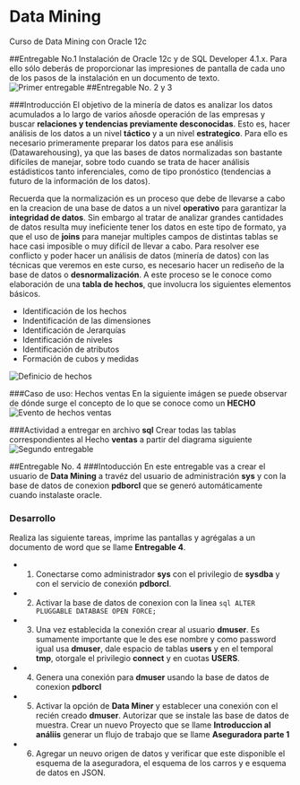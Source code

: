 # Data Mining
Curso de Data Mining con Oracle 12c

##Entregable No.1
Instalación de Oracle 12c y de SQL Developer 4.1.x. Para ello sólo deberás de proporcionar las impresiones de pantalla de cada uno de los pasos de la instalación en un documento  de texto.
![Primer entregable](http://shotcretemexico.com/cursos/base-datos/entregable1.png)
##Entregable No. 2 y 3

###Introducción
El objetivo de la minería de datos es analizar los datos acumulados a lo largo de varios añosde operación de las empresas y buscar **relaciones y tendencias previamente desconocidas**. Esto es, hacer análisis de los datos a un nivel **táctico** y a un nivel **estrategico**.
Para ello es necesario primeramente preparar los datos para ese análisis (Datawarehousing), ya que las bases de datos normalizadas son bastante difíciles de manejar, sobre todo cuando se trata de hacer análisis estádisticos tanto inferenciales, como de tipo pronóstico (tendencias a futuro de la información de los datos).

Recuerda que la normalización es un proceso que debe de llevarse a cabo en la creacion de una base  de datos a un nivel **operativo** para garantizar la **integridad de datos**. Sin embargo al tratar de  analizar grandes cantidades de datos resulta muy ineficiente tener los datos en este tipo de formato, ya que el uso de **joins** para manejar multiples campos de distintas tablas se hace casi imposible o muy difícil de llevar a cabo.
Para resolver ese conflicto y poder hacer un análisis de datos (minería de datos) con las técnicas que veremos en este curso,  es necesario hacer un rediseño de la base de datos o **desnormalización**. A este proceso se le conoce como elaboración de una **tabla de hechos**, que involucra los siguientes elementos básicos.
* Identificación de los hechos
* Indentificación de las dimensiones
* Identificación de Jerarquías
* Identificación de niveles
* Identificación de atributos
* Formación de cubos y medidas



![Definicio de hechos](http://shotcretemexico.com/cursos/base-datos/definicion_hechos.png)


###Caso de uso: Hechos ventas
En la siguiente imágen se puede observar de dónde surge el concepto de lo que se conoce como un **HECHO**
![Evento de hechos  ventas](http://shotcretemexico.com/cursos/base-datos/tabla_hechos_ventas.png)

###Actividad a entregar en archivo **sql**
Crear todas las tablas correspondientes al Hecho **ventas** a partir del diagrama siguiente
![Segundo entregable](http://shotcretemexico.com/cursos/base-datos/entregable2.png)

##Entregable No. 4
###Intoducción
En este entregable vas a crear el usuario de  **Data Mining** a travéz del usuario de administración  **sys** y con la base de datos de conexion **pdborcl** que se generó automáticamente cuando instalaste oracle.
### Desarrollo
Realiza las siguiente tareas, imprime las pantallas y agrégalas a un documento de word que se llame **Entregable 4**.

* 1. Conectarse como administrador **sys** con el privilegio de **sysdba** y con el servicio de conexión **pdborcl**.
* 2. Activar la base de datos de conexion con la linea ```sql ALTER PLUGGABLE DATABASE OPEN FORCE;```
* 3. Una vez establecida la conexión crear al usuario **dmuser**. Es sumamente importante que le des ese nombre y como password igual usa **dmuser**, dale espacio de tablas **users** y en el temporal **tmp**,  otorgale el privilegio **connect**  y en cuotas **USERS**.
* 4. Genera una conexión para **dmuser** usando la base de datos de conexion **pdborcl**
* 5. Activar la opción de **Data Miner** y establecer una conexión con el recién creado **dmuser**. Autorizar que se instale las base de datos de muestra. Crear un nuevo Proyecto que se llame **Introduccion al análiis** generar un flujo de trabajo que se llame **Aseguradora parte 1**
* 6. Agregar un neuvo origen de datos y verificar que este disponible el esquema de la aseguradora, el esquema de los carros y e esquema de datos en JSON.


